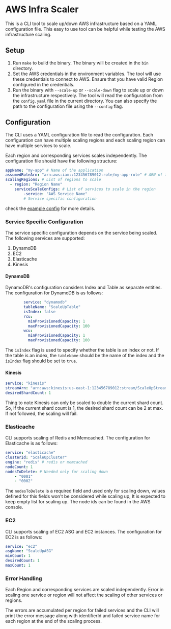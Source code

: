 # AWS Infra Scaler

This is a CLI tool to scale up/down AWS infrastructure based on a YAML configuration file. This easy to use tool can be helpful while testing the AWS infrastructure scaling.


## Setup

1. Run ```make``` to build the binary. The binary will be created in the ```bin``` directory.
2. Set the AWS credentials in the environment variables. The tool will use these credentials to connect to AWS. Ensure that you have valid Region configured in the credentials.
3. Run the binary with ```--scale-up``` or ```--scale-down``` flag to scale up or down the infrastructure respectively. The tool will read the configuration from the ```config.yaml``` file in the current directory. You can also specify the path to the configuration file using the ```--config``` flag.

## Configuration

The CLI uses a YAML configuration file to read the configuration. Each configuration can have multiple scaling regions and each scaling region can have multiple services to scale. 

Each region and corresponding services scales independently. The configuration file should have the following structure:
```yaml
appName: "my-app" # Name of the application
assumedRoleArn: "arn:aws:iam::123456789012:role/my-app-role" # ARN of the IAM role to assume
scalingRegions: # List of regions to scale
  - region: "Region Name"
    serviceScaleConfigs: # List of services to scale in the region
        -service: "AWS Service Name"
        # Service specific configuration
```
check the [example config](./config.yaml) for more details.

### Service Specific Configuration

The service specific configuration depends on the service being scaled. The following services are supported:
1. DynamoDB
2. EC2
3. Elasticache
4. Kinesis

#### DynamoDB

DynamoDB's configuration considers Index and Table as separate entities. The configuration for DynamoDB is as follows:

```yaml
        service: "dynamodb"
        tableName: "ScaleUpTable"
        isIndex: false
        rcu:
          minProvisionedCapacity: 1
          maxProvisionedCapacity: 100
        wcu:
          minProvisionedCapacity: 1
          maxProvisionedCapacity: 100
```

The ```isIndex``` flag is used to specify whether the table is an index or not. If the table is an index, the ```tableName``` should be the name of the index and the ```isIndex``` flag should be set to ```true```.

#### Kinesis

```yaml
service: "kinesis"
streamArn: "arn:aws:kinesis:us-east-1:123456789012:stream/ScaleUpStream"
desiredShardCount: 1
```

Thing to note Kinesis can only be scaled to double the current shard count. So, if the current shard count is 1, the desired shard count can be 2 at max. If not followed, the scaling will fail.

### Elasticache

CLI supports scaling of Redis and Memcached. The configuration for Elasticache is as follows:

```yaml
service: "elasticache"
clusterId: "ScaleUpCluster"
engine: "redis" # redis or memcached
nodeCount: 1 
nodesToDelete: # Needed only for scaling down
    - "0001"
    - "0002"
```

The ```nodesToDelete``` is a required field and used only for scaling down, values defined for this fields won't be considered while scaling up, It is expected to keep empty list for scaling up. The node ids can be found in the AWS console.

### EC2

CLI supports scaling of EC2 ASG and EC2 instances. The configuration for EC2 is as follows:

```yaml
service: "ec2"
asgName: "ScaleUpASG"
minCount: 1
desiredCount: 1
maxCount: 1
```

### Error Handling

Each Region and corresponding services are scaled independently. Error in scaling one service or region will not affect the scaling of other services or regions.

The errors are accumulated per region for failed services and the CLI will print the error message along with identifierId and failed service name for each region at the end of the scaling process.
